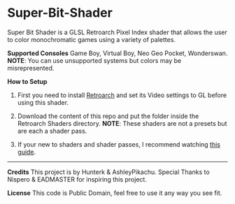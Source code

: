 # Super-Bit-Shader
Super Bit Shader is a GLSL Retroarch Pixel Index shader that allows the user to color monochromatic games using a variety of palettes.

**Supported Consoles**
Game Boy, Virtual Boy, Neo Geo Pocket, Wonderswan.
**NOTE**: You can use unsupported systems but colors may be misrepresented.

**How to Setup**
1. First you need to install [Retroarch](https://www.retroarch.com/) and set its Video settings to GL before using this shader.

2. Download the content of this repo and put the folder inside the Retroarch Shaders directory.
**NOTE**: These shaders are not a presets but are each a shader pass.

3. If your new to shaders and shader passes, I recommend watching [this guide](https://www.youtube.com/watch?v=YyZ6IrmsNgY). 

------------------------------------------------------------------------------------------------------------------------------
**Credits**
This project is by Hunterk & AshleyPikachu. Special Thanks to Nispero & EADMASTER for inspiring this project.

**License**
This code is Public Domain, feel free to use it any way you see fit.

